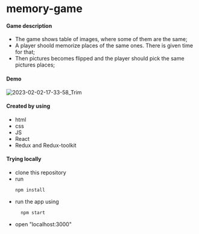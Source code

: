 # memory-game

#### Game description
- The game shows table of images, where some of them are the same;
- A player shoold memorize places of the same ones. There is given time for that;
- Then pictures becomes flipped and the player should pick the same pictures places;

#### Demo
![2023-02-02-17-33-58_Trim](https://user-images.githubusercontent.com/82396187/216355023-647db347-f7a8-4a24-9ef7-656c4e280a1d.gif)

#### Created by using
- html
- css
- JS
- React
- Redux and Redux-toolkit

#### Trying locally
- clone this repository
- run
  ```bash
  npm install
  ```
- run the app using 
  ```bash
    npm start
  ```
- open "localhost:3000"
